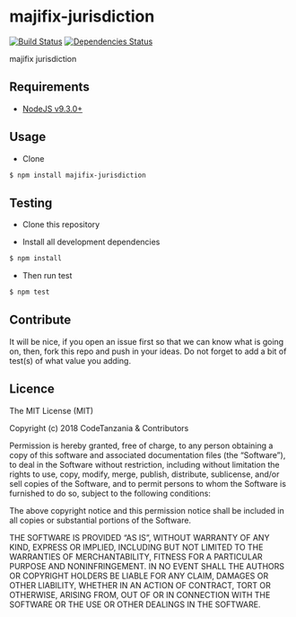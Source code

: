majifix-jurisdiction
====================

[![Build Status](https://travis-ci.org/CodeTanzania/majifix-jurisdiction.svg?branch=master)](https://travis-ci.org/CodeTanzania/majifix-jurisdiction)
[![Dependencies Status](https://david-dm.org/CodeTanzania/majifix-jurisdiction/status.svg?style=flat-square)](https://david-dm.org/CodeTanzania/majifix-jurisdiction)

majifix jurisdiction

## Requirements
- [NodeJS v9.3.0+](https://nodejs.org)

## Usage
- Clone
```sh
$ npm install majifix-jurisdiction
``` 

## Testing
* Clone this repository

* Install all development dependencies
```sh
$ npm install
```

* Then run test
```sh
$ npm test
```

## Contribute
It will be nice, if you open an issue first so that we can know what is going on, then, fork this repo and push in your ideas. Do not forget to add a bit of test(s) of what value you adding.

## Licence
The MIT License (MIT)

Copyright (c) 2018 CodeTanzania & Contributors

Permission is hereby granted, free of charge, to any person obtaining a copy of this software and associated documentation files (the “Software”), to deal in the Software without restriction, including without limitation the rights to use, copy, modify, merge, publish, distribute, sublicense, and/or sell copies of the Software, and to permit persons to whom the Software is furnished to do so, subject to the following conditions:

The above copyright notice and this permission notice shall be included in all copies or substantial portions of the Software.

THE SOFTWARE IS PROVIDED “AS IS”, WITHOUT WARRANTY OF ANY KIND, EXPRESS OR IMPLIED, INCLUDING BUT NOT LIMITED TO THE WARRANTIES OF MERCHANTABILITY, FITNESS FOR A PARTICULAR PURPOSE AND NONINFRINGEMENT. IN NO EVENT SHALL THE AUTHORS OR COPYRIGHT HOLDERS BE LIABLE FOR ANY CLAIM, DAMAGES OR OTHER LIABILITY, WHETHER IN AN ACTION OF CONTRACT, TORT OR OTHERWISE, ARISING FROM, OUT OF OR IN CONNECTION WITH THE SOFTWARE OR THE USE OR OTHER DEALINGS IN THE SOFTWARE. 